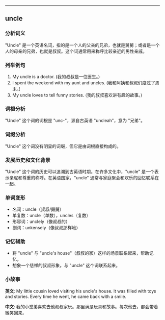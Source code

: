
---------------
## uncle
### 分析词义
"Uncle" 是一个英语名词，指的是一个人的父亲的兄弟，也就是舅舅；或者是一个人的母亲的兄弟，也就是叔叔。这个词通常用来称呼比较亲近的男性亲戚。

### 列举例句
1. My uncle is a doctor. (我的叔叔是一位医生。)
2. I spent the weekend with my aunt and uncles. (我和阿姨和叔叔们度过了周末。)
3. My uncle loves to tell funny stories. (我的叔叔喜欢讲有趣的故事。)

### 词根分析
"Uncle" 这个词的词根是 "unc-"，源自古英语 "uncleah"，意为 "兄弟"。

### 词缀分析
"Uncle" 这个词没有明显的词缀，但它是由词根直接构成的。

### 发展历史和文化背景
"Uncle" 这个词的历史可以追溯到古英语时期。在许多文化中，"uncle" 是一个表示亲昵和尊重的称呼。在英语国家，"uncle" 通常与家庭聚会和欢乐的回忆联系在一起。

### 单词变形
- 名词：uncle（叔叔/舅舅）
- 单复数：uncle（单数），uncles（复数）
- 形容词：unclely（像叔叔的）
- 副词：unkensely（像叔叔那样地）

### 记忆辅助
- 将 "uncle" 与 "uncle's house"（叔叔的家）这样的场景联系起来，帮助记忆。
- 想象一个慈祥的叔叔形象，与 "uncle" 这个词联系起来。

### 小故事
**英文**:
My little cousin loved visiting his uncle's house. It was filled with toys and stories. Every time he went, he came back with a smile.

**中文**:
我的小堂弟喜欢去他叔叔家玩。那里满是玩具和故事。每次他去，都会带着微笑回来。

